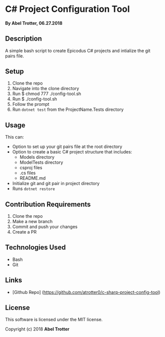 # C# Project Configuration Tool

#### By Abel Trotter, 06.27.2018

## Description

A simple bash script to create Epicodus C# projects and intialize the git pairs file.

## Setup

1. Clone the repo
1. Navigate into the clone directory
1. Run $ chmod 777 ./config-tool.sh
1. Run $ ./config-tool.sh
1. Follow the prompt
1. Run `dotnet test` from the ProjectName.Tests directory

## Usage

This can:
* Option to set up your git pairs file at the root directory
* Option to create a basic C# project structure that includes:
  * Models directory
  * ModelTests directory
  * csproj files
  * .cs files
  * README.md
* Initialize git and git pair in project directory
* Runs `dotnet restore`

## Contribution Requirements

1. Clone the repo
1. Make a new branch
1. Commit and push your changes
1. Create a PR

## Technologies Used

* Bash
* Git

## Links

* [Github Repo] (https://github.com/atrotter0/c-sharp-project-config-tool)

## License

This software is licensed under the MIT license.

Copyright (c) 2018 **Abel Trotter**